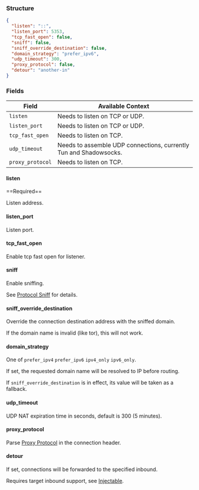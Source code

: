 ### Structure

```json
{
  "listen": "::",
  "listen_port": 5353,
  "tcp_fast_open": false,
  "sniff": false,
  "sniff_override_destination": false,
  "domain_strategy": "prefer_ipv6",
  "udp_timeout": 300,
  "proxy_protocol": false,
  "detour": "another-in"
}
```

### Fields

| Field            | Available Context                                                 |
|------------------|-------------------------------------------------------------------|
| `listen`         | Needs to listen on TCP or UDP.                                    |
| `listen_port`    | Needs to listen on TCP or UDP.                                    |
| `tcp_fast_open`  | Needs to listen on TCP.                                           |
| `udp_timeout`    | Needs to assemble UDP connections, currently Tun and Shadowsocks. |
| `proxy_protocol` | Needs to listen on TCP.                                           |

#### listen

==Required==

Listen address.

#### listen_port

Listen port.

#### tcp_fast_open

Enable tcp fast open for listener.

#### sniff

Enable sniffing.

See [Protocol Sniff](/configuration/route/sniff/) for details.

#### sniff_override_destination

Override the connection destination address with the sniffed domain.

If the domain name is invalid (like tor), this will not work.

#### domain_strategy

One of `prefer_ipv4` `prefer_ipv6` `ipv4_only` `ipv6_only`.

If set, the requested domain name will be resolved to IP before routing.

If `sniff_override_destination` is in effect, its value will be taken as a fallback.

#### udp_timeout

UDP NAT expiration time in seconds, default is 300 (5 minutes).

#### proxy_protocol

Parse [Proxy Protocol](https://www.haproxy.org/download/1.8/doc/proxy-protocol.txt) in the connection header.

#### detour

If set, connections will be forwarded to the specified inbound.

Requires target inbound support, see [Injectable](/configuration/inbound/#fields).